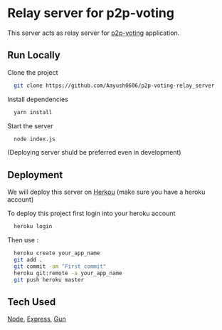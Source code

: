 # Relay server for p2p-voting

This server acts as relay server for [p2p-voting](https://github.com/Aayush0606/p2p-voting) application.

## Run Locally

Clone the project

```bash
  git clone https://github.com/Aayush0606/p2p-voting-relay_server
```

Install dependencies

```bash
  yarn install
```

Start the server

```bash
  node index.js
```

(Deploying server shuld be preferred even in development)

## Deployment

We will deploy this server on [Herkou](https://heroku.com) (make sure you have a heroku account)

To deploy this project first login into your heroku account

```bash
  heroku login
```

Then use :

```bash
  heroku create your_app_name
  git add .
  git commit -am "First commit"
  heroku git:remote -a your_app_name
  git push heroku master
```

## Tech Used

[Node](https://nodejs.org/en/), [Express](https://expressjs.com/), [Gun](https://gun.eco/)

